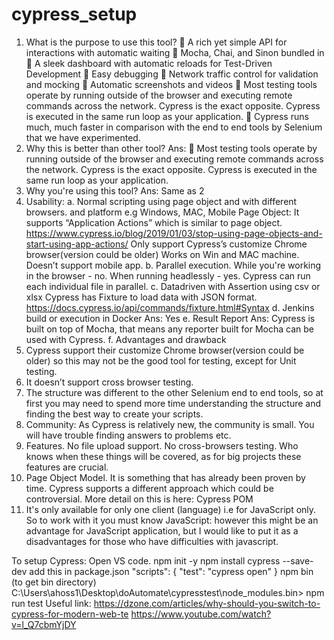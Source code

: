 # cypress_setup

1.	What is the purpose to use  this tool?
	A rich yet simple API for interactions with automatic waiting
	Mocha, Chai, and Sinon bundled in
	A sleek dashboard with automatic reloads for Test-Driven Development
	Easy debugging
	Network traffic control for validation and mocking
	Automatic screenshots and videos
	Most testing tools operate by running outside of the browser and executing remote commands across the network. Cypress is the exact opposite. Cypress is executed in the same run loop as your application.
	Cypress runs much, much faster in comparison with the end to end tools by Selenium that we have experimented.
2.	Why this is better than other tool?
Ans: 	Most testing tools operate by running outside of the browser and executing remote commands across the network. Cypress is the exact opposite. Cypress is executed in the same run loop as your application.
3.	Why you're using this tool?
Ans: Same as 2
4. Usability:
a. Normal scripting using page object and with different browsers. and platform e.g Windows, MAC, Mobile
Page Object: It supports “Application Actions” which is similar to page object.
https://www.cypress.io/blog/2019/01/03/stop-using-page-objects-and-start-using-app-actions/
Only support Cypress’s customize Chrome browser(version could be older)
Works on Win and MAC machine. Doesn’t support mobile app.
b. Parallel execution.
While you're working in the browser - no.
When running headlessly - yes.
Cypress can run each individual file in parallel.
c. Datadriven with Assertion using csv or xlsx
Cypress has Fixture to load data with JSON format.
https://docs.cypress.io/api/commands/fixture.html#Syntax
d. Jenkins build or execution in Docker  Ans: Yes
e. Result Report
Ans: Cypress is built on top of Mocha, that means any reporter built for Mocha can be used with Cypress.
f. Advantages and drawback
1. Cypress support their customize Chrome browser(version could be older) so this may not be the good tool for testing, except for Unit testing.
2. It doesn’t support cross browser testing.
3. The structure was different to the other Selenium end to end tools, so at first you may need to spend more time understanding the structure and finding the best way to create your scripts.
4. Community: As Cypress is relatively new, the community is small. You will have trouble finding answers to problems etc.
5. Features. No file upload support. No cross-browsers testing. Who knows when these things will be covered, as for big projects these features are crucial.
6. Page Object Model. It is something that has already been proven by time. Cypress supports a different approach which could be controversial. More detail on this is here: Cypress POM
7. It's only available for only one client (language) i.e for JavaScript only. So to work with it you must know JavaScript: however this might be an advantage for JavaScript application, but I would like to put it as a disadvantages for those who have difficulties with javascript.

To setup Cypress:
Open VS code.
npm init -y
npm install cypress --save-dev
add this in package.json
    "scripts": {
      "test": "cypress open"
    }
npm bin (to get bin directory)
C:\Users\ahoss1\Desktop\doAutomate\cypresstest\node_modules\.bin> npm run test
Useful link:
https://dzone.com/articles/why-should-you-switch-to-cypress-for-modern-web-te
https://www.youtube.com/watch?v=l_Q7cbmYjDY
